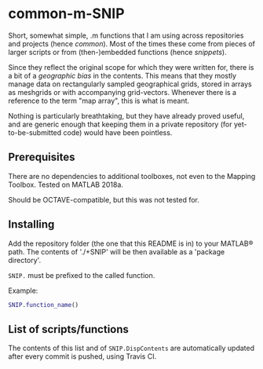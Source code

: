 <!--README.md is generated by UpdateCONTENTS.sh-->
<!--Changes to README.md will be lost.-->

# common-m-SNIP

Short, somewhat simple, .m functions that I am using across repositories and projects (hence *common*).
Most of the times these come from pieces of larger scripts or from (then-)embedded functions (hence *snippets*).

Since they reflect the original scope for which they were written for, there is a bit of a *geographic bias* in the contents.
This means that they mostly manage data on rectangularly sampled geographical grids, stored in arrays as meshgrids or with accompanying grid-vectors.
Whenever there is a reference to the term "map array", this is what is meant.

Nothing is particularly breathtaking, but they have already proved useful, and are generic enough that keeping them in a private repository (for yet-to-be-submitted code) would have been pointless.

## Prerequisites

There are no dependencies to additional toolboxes, not even to the Mapping Toolbox. Tested on MATLAB 2018a.

Should be OCTAVE-compatible, but this was not tested for.

## Installing

Add the repository folder (the one that this README is in) to your MATLAB® path.
The contents of './+SNIP' will be then available as a 'package directory'.

`SNIP.` must be prefixed to the called function.

Example:

```matlab
SNIP.function_name()
```

## List of scripts/functions

The contents of this list and of `SNIP.DispContents` are automatically updated after every commit is pushed, using Travis CI.

